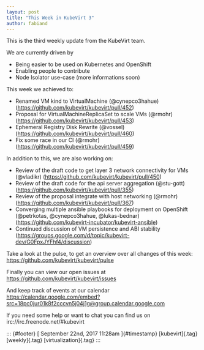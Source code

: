 ```yaml
---
layout: post
title: "This Week in KubeVirt 3"
author: fabiand
---
```




This is the third weekly update from the KubeVirt team.

We are currently driven by

-   Being easier to be used on Kubernetes and OpenShift
-   Enabling people to contribute
-   Node Isolator use-case (more informations soon)

This week we achieved to:

-   Renamed VM kind to VirtualMachine (\@cynepco3hahue)
    (<https://github.com/kubevirt/kubevirt/pull/452>)
-   Proposal for VirtualMachineReplicaSet to scale VMs (\@rmohr)
    (<https://github.com/kubevirt/kubevirt/pull/453>)
-   Ephemeral Registry Disk Rewrite (\@vossel)
    (<https://github.com/kubevirt/kubevirt/pull/460>)
-   Fix some race in our CI (\@rmohr)
    (<https://github.com/kubevirt/kubevirt/pull/459>)

In addition to this, we are also working on:

-   Review of the draft code to get layer 3 network connectivity for VMs
    (\@vladikr) (<https://github.com/kubevirt/kubevirt/pull/450>)
-   Review of the draft code for the api server aggregation (\@stu-gott)
    (<https://github.com/kubevirt/kubevirt/pull/355>)
-   Review of the proposal integrate with host networking (\@rmohr)
    (<https://github.com/kubevirt/kubevirt/pull/367>)
-   Converging multiple ansible playbooks for deployment on OpenShift
    (\@petrkotas, \@cynepco3hahue, \@lukas-bednar)
    (<https://github.com/kubevirt-incubator/kubevirt-ansible>)
-   Continued discussion of VM persistence and ABI stability
    (<https://groups.google.com/d/topic/kubevirt-dev/G0FpxJYFhf4/discussion>)

Take a look at the pulse, to get an overview over all changes of this
week: <https://github.com/kubevirt/kubevirt/pulse>

Finally you can view our open issues at
<https://github.com/kubevirt/kubevirt/issues>

And keep track of events at our calendar
<https://calendar.google.com/embed?src=18pc0jur01k8f2cccvn5j04j1g@group.calendar.google.com>

If you need some help or want to chat you can find us on
irc://irc.freenode.net/\#kubevirt

::: {#footer}
[ September 22nd, 2017 11:28am ]{#timestamp} [kubevirt]{.tag}
[weekly]{.tag} [virtualization]{.tag}
:::
